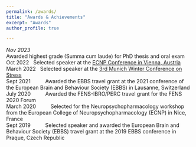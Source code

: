 ```yaml
---
permalink: /awards/
title: "Awards & Achievements"
excerpt: "Awards"
author_profile: true

---
```




*Nov 2023* \
Awarded highest grade (Summa cum laude) for PhD thesis and oral exam\
Oct 2022  &nbsp; Selected speaker at the [ECNP Conference in Vienna, Austria](https://www.ecnp.eu/about-ecnp/history/past-ecnp-meetings/past-congresses/vienna2022#!sessiondetails/0000101220_0)\
March 2022 &nbsp;	Selected speaker at the [3rd Munich Winter Conference on Stress](https://www.psych.mpg.de/2494849/the-3rd-munich-winter-conference-on-stress)\
Sept 2021 &emsp; &emsp;	Awarded the EBBS travel grant at the 2021 conference of the European Brain and Behaviour Society (EBBS) in Lausanne, Switzerland\
July 2020 &emsp; &emsp;	Awarded the FENS-IBRO/PERC travel grant for the FENS 2020 Forum\
March 2020 &emsp; &emsp;	Selected for the Neuropsychopharmacology workshop from the European College of Neuropsychopharmacology (ECNP) in Nice, France\
Sept 2019 &emsp; &emsp;	Selected speaker and awarded the European Brain and Behaviour Society (EBBS) travel grant at the 2019 EBBS conference in Praque, Czech Republic


